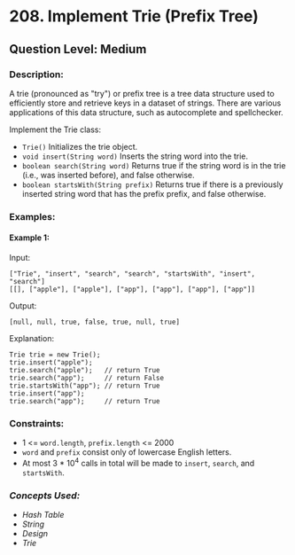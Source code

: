 # 208. Implement Trie (Prefix Tree)
## Question Level: Medium
### Description:
A trie (pronounced as "try") or prefix tree is a tree data structure used to efficiently store and retrieve keys in a dataset of strings. There are various applications of this data structure, such as autocomplete and spellchecker.

Implement the Trie class:

- `Trie()` Initializes the trie object.
- `void insert(String word)` Inserts the string word into the trie.
- `boolean search(String word)` Returns true if the string word is in the trie (i.e., was inserted before), and false otherwise.
- `boolean startsWith(String prefix)` Returns true if there is a previously inserted string word that has the prefix prefix, and false otherwise.

### Examples:
#### Example 1:

Input:
```
["Trie", "insert", "search", "search", "startsWith", "insert", "search"]
[[], ["apple"], ["apple"], ["app"], ["app"], ["app"], ["app"]]
```
Output:
```
[null, null, true, false, true, null, true]
```

Explanation:
```
Trie trie = new Trie();
trie.insert("apple");
trie.search("apple");   // return True
trie.search("app");     // return False
trie.startsWith("app"); // return True
trie.insert("app");
trie.search("app");     // return True
```

### Constraints:

- 1 <= `word.length`, `prefix.length` <= 2000
- `word` and `prefix` consist only of lowercase English letters.
- At most 3 * 10<sup>4</sup> calls in total will be made to `insert`, `search`, and `startsWith`.

### <i>Concepts Used:
- Hash Table
- String
- Design
- Trie </i>